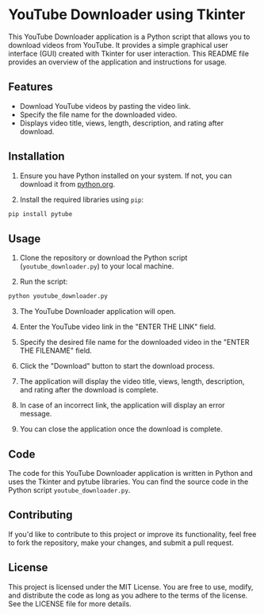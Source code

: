 
# YouTube Downloader using Tkinter

This YouTube Downloader application is a Python script that allows you to download videos from YouTube. It provides a simple graphical user interface (GUI) created with Tkinter for user interaction. This README file provides an overview of the application and instructions for usage.



## Features

- Download YouTube videos by pasting the video link.
- Specify the file name for the downloaded video.
- Displays video title, views, length, description, and rating after download.

## Installation

1. Ensure you have Python installed on your system. If not, you can download it from [python.org](https://www.python.org/downloads/).

2. Install the required libraries using `pip`:

```bash
pip install pytube
```

## Usage

1. Clone the repository or download the Python script (`youtube_downloader.py`) to your local machine.

2. Run the script:

```bash
python youtube_downloader.py
```

3. The YouTube Downloader application will open.

4. Enter the YouTube video link in the "ENTER THE LINK" field.

5. Specify the desired file name for the downloaded video in the "ENTER THE FILENAME" field.

6. Click the "Download" button to start the download process.

7. The application will display the video title, views, length, description, and rating after the download is complete.

8. In case of an incorrect link, the application will display an error message.

9. You can close the application once the download is complete.

## Code

The code for this YouTube Downloader application is written in Python and uses the Tkinter and pytube libraries. You can find the source code in the Python script `youtube_downloader.py`.

## Contributing

If you'd like to contribute to this project or improve its functionality, feel free to fork the repository, make your changes, and submit a pull request.

## License

This project is licensed under the MIT License. You are free to use, modify, and distribute the code as long as you adhere to the terms of the license. See the LICENSE file for more details.
